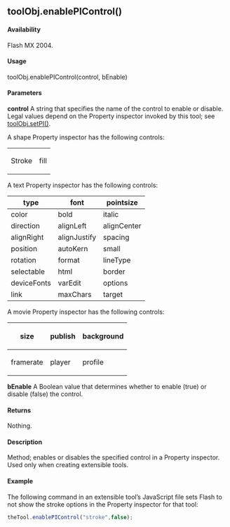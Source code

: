 ## toolObj.enablePIControl()

#### Availability

Flash MX 2004.

#### Usage

toolObj.enablePIControl(control, bEnable)

#### Parameters

**control** A string that specifies the name of the control to enable or disable. Legal values depend on the Property inspector invoked by this tool; see [toolObj.setPI()](../ToolObj_object/toolObj7.md).

A shape Property inspector has the following controls:
<table><thead></th></tr></thead><tbody><tr class="odd"><td>Stroke</td><td><p>fill</p></td></tr></tbody></table>

A text Property inspector has the following controls:

| type        | font         | pointsize   |
|-------------|--------------|-------------|
| color       | bold         | italic      |
| direction   | alignLeft    | alignCenter |
| alignRight  | alignJustify | spacing     |
| position    | autoKern     | small       |
| rotation    | format       | lineType    |
| selectable  | html         | border      |
| deviceFonts | varEdit      | options     |
| link        | maxChars     | target      |

A movie Property inspector has the following controls:

<table><thead><tr class="header"><th>size</th><th>publish</th><th><p>background</p></th></tr></thead><tbody><tr class="odd"><td>framerate</td><td>player</td><td><p>profile</p></td></tr></tbody></table>

**bEnable** A Boolean value that determines whether to enable (true) or disable (false) the control.

#### Returns

Nothing.

#### Description

Method; enables or disables the specified control in a Property inspector. Used only when creating extensible tools.

#### Example

The following command in an extensible tool’s JavaScript file sets Flash to not show the stroke options in the Property inspector for that tool:

```javascript
theTool.enablePIControl("stroke",false);

```